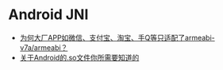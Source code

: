 # Android JNI

* [为何大厂APP如微信、支付宝、淘宝、手Q等只适配了armeabi-v7a/armeabi？](https://juejin.im/post/5eae6f86e51d454ddb0b3dc6)
* [关于Android的.so文件你所需要知道的](http://www.jianshu.com/p/cb05698a1968ß)

